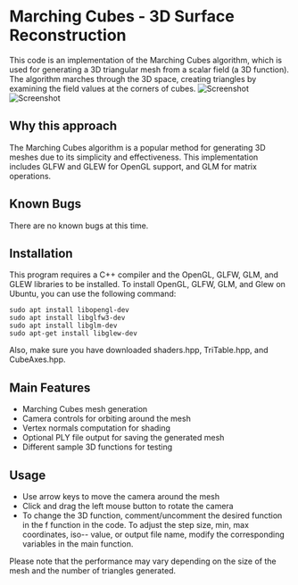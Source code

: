 # Marching Cubes - 3D Surface Reconstruction
This code is an implementation of the Marching Cubes algorithm, which is used for generating a 3D triangular mesh from a scalar field (a 3D function). The algorithm marches through the 3D space, creating triangles by examining the field values at the corners of cubes.
![Screenshot](image1.png) ![Screenshot](image2.png)

## Why this approach
The Marching Cubes algorithm is a popular method for generating 3D meshes due to its simplicity and effectiveness. This implementation includes GLFW and GLEW for OpenGL support, and GLM for matrix operations.

## Known Bugs
There are no known bugs at this time.

## Installation
This program requires a C++ compiler and the OpenGL, GLFW, GLM, and GLEW libraries to be installed. To install OpenGL, GLFW, GLM, and Glew on Ubuntu, you can use the following command:
```
sudo apt install libopengl-dev
sudo apt install libglfw3-dev
sudo apt install libglm-dev
sudo apt-get install libglew-dev
```
Also, make sure you have downloaded shaders.hpp, TriTable.hpp, and CubeAxes.hpp.

## Main Features
- Marching Cubes mesh generation
- Camera controls for orbiting around the mesh
- Vertex normals computation for shading
- Optional PLY file output for saving the generated mesh
- Different sample 3D functions for testing

## Usage
- Use arrow keys to move the camera around the mesh
- Click and drag the left mouse button to rotate the camera
- To change the 3D function, comment/uncomment the desired function in the f function in the code. To adjust the step size, min, max coordinates, iso-- value, or output file name, modify the corresponding variables in the main function.

Please note that the performance may vary depending on the size of the mesh and the number of triangles generated.
